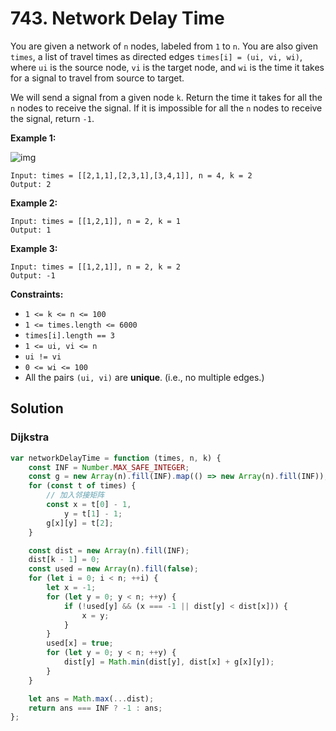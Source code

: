 # 743. Network Delay Time

You are given a network of `n` nodes, labeled from `1` to `n`. You are also given `times`, a list of travel times as directed edges `times[i] = (ui, vi, wi)`, where `ui` is the source node, `vi` is the target node, and `wi` is the time it takes for a signal to travel from source to target.

We will send a signal from a given node `k`. Return the time it takes for all the `n` nodes to receive the signal. If it is impossible for all the `n` nodes to receive the signal, return `-1`.

**Example 1:**

![img](https://assets.leetcode.com/uploads/2019/05/23/931_example_1.png)

```
Input: times = [[2,1,1],[2,3,1],[3,4,1]], n = 4, k = 2
Output: 2
```

**Example 2:**

```
Input: times = [[1,2,1]], n = 2, k = 1
Output: 1
```

**Example 3:**

```
Input: times = [[1,2,1]], n = 2, k = 2
Output: -1
```

**Constraints:**

-   `1 <= k <= n <= 100`
-   `1 <= times.length <= 6000`
-   `times[i].length == 3`
-   `1 <= ui, vi <= n`
-   `ui != vi`
-   `0 <= wi <= 100`
-   All the pairs `(ui, vi)` are **unique**. (i.e., no multiple edges.)

## Solution

### Dijkstra

```javascript
var networkDelayTime = function (times, n, k) {
    const INF = Number.MAX_SAFE_INTEGER;
    const g = new Array(n).fill(INF).map(() => new Array(n).fill(INF));
    for (const t of times) {
        // 加入邻接矩阵
        const x = t[0] - 1,
            y = t[1] - 1;
        g[x][y] = t[2];
    }

    const dist = new Array(n).fill(INF);
    dist[k - 1] = 0;
    const used = new Array(n).fill(false);
    for (let i = 0; i < n; ++i) {
        let x = -1;
        for (let y = 0; y < n; ++y) {
            if (!used[y] && (x === -1 || dist[y] < dist[x])) {
                x = y;
            }
        }
        used[x] = true;
        for (let y = 0; y < n; ++y) {
            dist[y] = Math.min(dist[y], dist[x] + g[x][y]);
        }
    }

    let ans = Math.max(...dist);
    return ans === INF ? -1 : ans;
};
```
